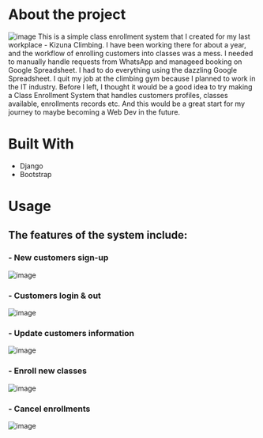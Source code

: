 # About the project
![image](https://github.com/stancheung/classenrollment/assets/52346600/fc9d6e83-546d-4608-87aa-3cc6d1728cda)
This is a simple class enrollment system that I created for my last workplace - Kizuna Climbing.
I have been working there for about a year, and the workflow of enrolling customers into classes was a mess. 
I needed to manually handle requests from WhatsApp and manageed booking on Google Spreadsheet. I had to do everything using the dazzling Google Spreadsheet.
I quit my job at the climbing gym because I planned to work in the IT industry.
Before I left, I thought it would be a good idea to try making a Class Enrollment System that handles customers profiles, classes available, enrollments records etc. 
And this would be a great start for my journey to maybe becoming a Web Dev in the future.


# Built With
- Django
- Bootstrap

# Usage
## The features of the system include:
### - New customers sign-up
![image](https://github.com/stancheung/classenrollment/assets/52346600/a5e67946-8d98-4e2f-9036-329c13afc99c)

### - Customers login & out
![image](https://github.com/stancheung/classenrollment/assets/52346600/0d2fb7bc-64f0-4b8e-87c8-7eab9be5beb3)

### - Update customers information
![image](https://github.com/stancheung/classenrollment/assets/52346600/f6ec59e9-6658-4b1c-9547-9aa785484d18)

### - Enroll new classes
![image](https://github.com/stancheung/classenrollment/assets/52346600/7fe6894a-8aa0-43e6-9d64-cabefed1fd12)

### - Cancel enrollments
![image](https://github.com/stancheung/classenrollment/assets/52346600/a2ab0373-6fa1-448e-8db2-45a8e438ebbb)
